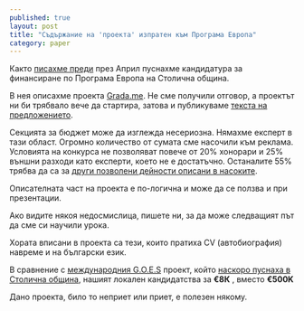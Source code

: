 ```yaml
---
published: true
layout: post
title: "Съдържание на 'проекта' изпратен към Програма Европа"
category: paper
---
```


Както [писахме преди](//status.obshtestvo.bg/milestone/2014/04/17/kandidatstvane-za-finansirane-ot-stolichna-obshtina.html) през Април пуснахме кандидатура за финансиране по Програма Европа на Столична община.

В нея описахме проекта [Grada.me](http://www.grada.me). Не сме получили отговор, а проектът ни би трябвало вече да стартира, затова и публикуваме [текста на предложението](/media/ProgramaEvropaSofia-Gradame.pdf).

Секцията за бюджет може да изглежда несериозна. Нямахме експерт в тази област.
Огромно количество от сумата сме насочили към реклама.
Условията на конкурса не позволяват повече от 20% хонорари и 25% външни разходи като експерти, което не е достатъчно.
Останалите 55% трябва да са за [други позволени дейности описани в насоките](http://www.sofiacouncil.bg/?page=news&id=514).

Описателната част на проекта е по-логична и може да се ползва и при презентации.

Ако видите някоя недосмислица, пишете ни, за да може следващият път да сме си научили урока.

Хората вписани в проекта са тези, които пратиха CV (автобиография) навреме и на български език.

В сравнение с [международния G.O.E.S](http://goesproject.eu/) проект, който [наскоро пуснаха в Столична община](http://sonet04.sofia.bg/public/index.php?option=com_wrapper&view=wrapper&Itemid=478), нашият локален кандидатства за **€8К** , вместо **€500K**

Дано проекта, било то неприет или приет, е полезен някому.
